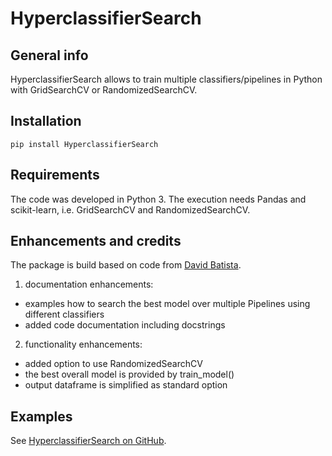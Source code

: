 # HyperclassifierSearch

## General info
HyperclassifierSearch allows to train multiple classifiers/pipelines in Python with GridSearchCV or RandomizedSearchCV.

## Installation
`pip install HyperclassifierSearch`

## Requirements
The code was developed in Python 3. The execution needs Pandas and scikit-learn, i.e. GridSearchCV and RandomizedSearchCV.

## Enhancements and credits
The package is build based on code from [David Batista](https://github.com/davidsbatista/machine-learning-notebooks/blob/master/hyperparameter-across-models.ipynb).

1. documentation enhancements:
- examples how to search the best model over multiple Pipelines using different classifiers
- added code documentation including docstrings

2. functionality enhancements:
- added option to use RandomizedSearchCV
- the best overall model is provided by train_model()
- output dataframe is simplified as standard option

## Examples
See [HyperclassifierSearch on GitHub](https://github.com/dabln/HyperclassifierSearch).
